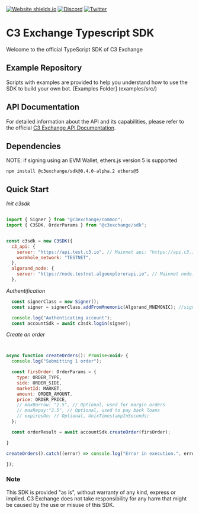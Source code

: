 [![Website shields.io](https://img.shields.io/website-up-down-green-red/http/shields.io.svg)](https://c3.io)
[![Discord](https://badgen.net/badge/icon/discord?icon=discord&label)](https://discord.com/invite/ebn5jR39te)
[![Twitter](https://badgen.net/badge/icon/twitter?icon=twitter&label)](https://twitter.com/C3protocol)

# C3 Exchange Typescript SDK

Welcome to the official TypeScript SDK of C3 Exchange 



## Example Repository

Scripts with examples are provided to help you understand how to use the SDK to build your own bot. [Examples Folder] (examples/src/)

## API Documentation

For detailed information about the API and its capabilities, please refer to the official [C3 Exchange API Documentation](https://docs.c3.io/).

## Dependencies
NOTE: if signing using an EVM Wallet, ethers.js version 5 is supported 

```
npm install @c3exchange/sdk@0.4.0-alpha.2 ethers@5
```
## Quick Start

_Init c3sdk_

```javascript

import { Signer } from "@c3exchange/common";
import { C3SDK, OrderParams } from "@c3exchange/sdk";


const c3sdk = new C3SDK({
  c3_api: {
    server: "https://api.test.c3.io", // Mainnet api: "https://api.c3.io" 
    wormhole_network: "TESTNET",
  },
  algorand_node: {
    server: "https://node.testnet.algoexplorerapi.io", // Mainnet node: "https://node.algoexplorerapi.io" 
  },
```

_Authentification_

```javascript
  const signerClass = new Signer();
  const signer = signerClass.addFromMnemonic(Algorand_MNEMONIC); //signer can also be an EVM signer, check examples folder

  console.log("Authenticating account");
  const accountSdk = await c3sdk.login(signer);

```

_Create an order_

```javascript


async function createOrders(): Promise<void> {
  console.log("Submitting 1 order");

  const firsOrder: OrderParams = {
    type: ORDER_TYPE,
    side: ORDER_SIDE,
    marketId: MARKET,
    amount: ORDER_AMOUNT,
    price: ORDER_PRICE,
    // maxBorrow: "2.5", // Optional, used for margin orders
    // maxRepay:"2.5", // Optional, used to pay back loans
    // expiresOn: // Optional, UnixTimestampInSeconds;
  };

  const orderResult = await accountSdk.createOrder(firsOrder);

}

createOrders().catch((error) => console.log("Error in execution.", error));

});

```


### Note
This SDK is provided "as is", without warranty of any kind, express or implied. C3 Exchange does not take responsibility for any harm that might be caused by the use or misuse of this SDK.